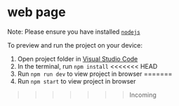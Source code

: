 # web page

Note: Please ensure you have installed <code><a href="https://nodejs.org/en/download/">nodejs</a></code>

To preview and run the project on your device:

1. Open project folder in <a href="https://code.visualstudio.com/download">Visual Studio Code</a>
2. In the terminal, run `npm install`
<<<<<<< HEAD
3. Run `npm run dev` to view project in browser
=======
3. Run `npm start` to view project in browser

>>>>>>> Incoming
